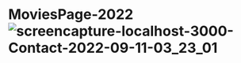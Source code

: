 # MoviesPage-2022![screencapture-localhost-3000-Contact-2022-09-11-03_23_01](https://user-images.githubusercontent.com/102878103/189503209-38072b12-c08e-4c12-803d-e6282f94933d.png)
